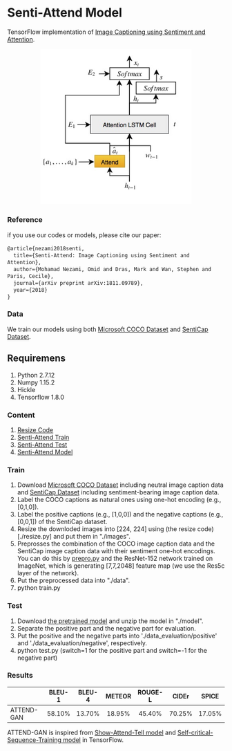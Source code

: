 # Senti-Attend Model

TensorFlow implementation of [Image Captioning using Sentiment and Attention](https://arxiv.org/abs/1811.09789).

<p align="center">
<img src="./architecture/platform.jpg" width=350 high=500>
</p>

### Reference
if you use our codes or models, please cite our paper:
```
@article{nezami2018senti,
  title={Senti-Attend: Image Captioning using Sentiment and Attention},
  author={Mohamad Nezami, Omid and Dras, Mark and Wan, Stephen and Paris, Cecile},
  journal={arXiv preprint arXiv:1811.09789},
  year={2018}
}
```
### Data
We train our models using both [Microsoft COCO Dataset](http://cocodataset.org/#download) and [SentiCap Dataset](http://cm.cecs.anu.edu.au/post/senticap/).

## Requiremens
1. Python 2.7.12
2. Numpy 1.15.2
3. Hickle
4. Tensorflow 1.8.0

### Content
1. [Resize Code](./resize.py)
1. [Senti-Attend Train](./train.py)
2. [Senti-Attend Test](./test.py)
3. [Senti-Attend Model](./lib/SentiAttend.py)

### Train
1. Download [Microsoft COCO Dataset](http://cocodataset.org/#download) including neutral image caption data and [SentiCap Dataset](http://cm.cecs.anu.edu.au/post/senticap/) including sentiment-bearing image caption data.
2. Label the COCO captions as natural ones using one-hot encoding (e.g., [0,1,0]).
3. Label the positive captions (e.g., [1,0,0]) and the negative captions (e.g., [0,0,1]) of the SentiCap dataset.
4. Resize the downloded images into [224, 224] using (the resize code)[./resize.py] and put them in "./images".
5. Preprosses the combination of the COCO image caption data and the SentiCap image caption data with their sentiment one-hot encodings. You can do this by [prepro.py](https://github.com/yunjey/show-attend-and-tell) and the ResNet-152 network trained on ImageNet, which is generating [7,7,2048] feature map (we use the Res5c layer of the network).
6. Put the preprocessed data into "./data".
7. python train.py

### Test
1. Download [the pretrained model]() and unzip the model in "./model".
2. Separate the positive part and the negative part for evaluation.
3. Put the positive and the negative parts into './data_evaluation/positive' and './data_evaluation/negative', respectively. 
2. python test.py (switch=1 for the positive part and switch=-1 for the negative part)

### Results
|                   | BLEU-1 | BLEU-4 | METEOR | ROUGE-L | CIDEr | SPICE
|-------------------|:-------------------:|:------------------------:|:---------------------:|:---------------------:|:---------------------:|:---------------------:|
|ATTEND-GAN| 58.10%  | 13.70% | 18.95%  | 45.40%  | 70.25% | 17.05%  |

ATTEND-GAN is inspired from [Show-Attend-Tell model](https://github.com/yunjey/show-attend-and-tell) and [Self-critical-Sequence-Training model](https://github.com/weili-ict/SelfCriticalSequenceTraining-tensorflow) in TensorFlow.